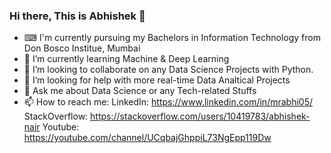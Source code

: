 ### Hi there, This is Abhishek 👋


- ⌨ I'm currently pursuing my Bachelors in Information Technology from Don Bosco Institue, Mumbai
- 🌱 I’m currently learning Machine & Deep Learning
- 👯 I’m looking to collaborate on any Data Science Projects with Python.
- 🤔 I’m looking for help with more real-time Data Analtical Projects
- 💬 Ask me about Data Science or any Tech-related Stuffs
- 📫 How to reach me: 
   LinkedIn: https://www.linkedin.com/in/mrabhi05/
   StackOverflow: https://stackoverflow.com/users/10419783/abhishek-nair
   Youtube: https://youtube.com/channel/UCqbajGhppiL73NgEpp119Dw

<!--
- 🔭 I’m currently working on ...
- 😄 Pronouns: ...
- ⚡ Fun fact: ...

-->
